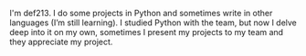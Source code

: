 I'm def213. I do some projects in Python and sometimes write in other languages (I’m still learning). I studied Python with the team, but now I delve deep into it on my own, sometimes I present my projects to my team and they appreciate my project.
